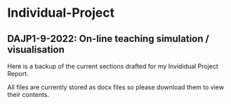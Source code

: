 # Individual-Project
## DAJP1-9-2022: On-line teaching simulation / visualisation

Here is a backup of the current sections drafted for my Invididual Project Report.

All files are currently stored as docx files so please download them to view their contents.
